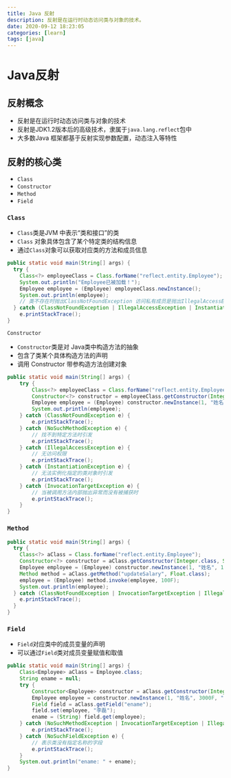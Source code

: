 ```yaml
---
title: Java 反射
description: 反射是在运行时动态访问类与对象的技术。
date: 2020-09-12 18:23:05
categories: [learn]
tags: [java]
---
```


# Java反射

## 反射概念

* 反射是在运行时动态访问类与对象的技术
* 反射是JDK1.2版本后的高级技术，隶属于`java.lang.reflect`包中
* 大多数Java 框架都基于反射实现参数配置，动态注入等特性

## 反射的核心类

* `Class`
* `Constructor`
* `Method`
* `Field`

### `Class`

* `Class`类是JVM 中表示“类和接口”的类
* `Class` 对象具体包含了某个特定类的结构信息
* 通过`Class`对象可以获取对应类的方法和成员信息

```java
public static void main(String[] args) {
  try {
    Class<?> employeeClass = Class.forName("reflect.entity.Employee");
    System.out.println("Employee已被加载！");
    Employee employee = (Employee) employeeClass.newInstance();
    System.out.println(employee);
    // 类不存在时抛出ClassNotFoundException 访问私有成员是抛出IllegalAccessException 类无法实例化时抛出InstantiationException
  } catch (ClassNotFoundException | IllegalAccessException | InstantiationException e) {
    e.printStackTrace();
}
```

`Constructor`

* `Constructor`类是对 Java类中构造方法的抽象
* 包含了类某个具体构造方法的声明
* 调用 Constructor 带参构造方法创建对象

```java
public static void main(String[] args) {
    try {
        Class<?> employeeClass = Class.forName("reflect.entity.Employee");
        Constructor<?> constructor = employeeClass.getConstructor(Integer.class, String.class, Float.class, String.class);
        Employee employee = (Employee) constructor.newInstance(1, "姓名", 300.4F, "部门");
        System.out.println(employee);
    } catch (ClassNotFoundException e) {
        e.printStackTrace();
    } catch (NoSuchMethodException e) {
        // 找不到特定方法时引发
        e.printStackTrace();
    } catch (IllegalAccessException e) {
        // 无访问权限
        e.printStackTrace();
    } catch (InstantiationException e) {
        // 无法实例化指定的类对象时引发
        e.printStackTrace();
    } catch (InvocationTargetException e) {
        // 当被调用方法内部抛出异常而没有被捕获时
        e.printStackTrace();
    }
}
```

### `Method`

```java
public static void main(String[] args) {
  try {
    Class<?> aClass = Class.forName("reflect.entity.Employee");
    Constructor<?> constructor = aClass.getConstructor(Integer.class, String.class, Float.class, String.class);
    Employee employee = (Employee) constructor.newInstance(1, "姓名", 123F, "部门");
    Method method = aClass.getMethod("updateSalary", Float.class);
    employee = (Employee) method.invoke(employee, 100F);
    System.out.println(employee);
  } catch (ClassNotFoundException | InvocationTargetException | IllegalAccessException | InstantiationException | NoSuchMethodException e) {
    e.printStackTrace();
  }
}
```

### `Field`

* `Field`对应类中的成员变量的声明
* 可以通过`Field`类对成员变量赋值和取值

```java
public static void main(String[] args) {
    Class<Employee> aClass = Employee.class;
    String ename = null;
    try {
        Constructor<Employee> constructor = aClass.getConstructor(Integer.class, String.class, Float.class, String.class);
        Employee employee = constructor.newInstance(1, "姓名", 3000F, "部门");
        Field field = aClass.getField("ename");
        field.set(employee, "李磊");
        ename = (String) field.get(employee);
    } catch (NoSuchMethodException | InvocationTargetException | IllegalAccessException | InstantiationException e) {
        e.printStackTrace();
    } catch (NoSuchFieldException e) {
        // 表示类没有指定名称的字段
        e.printStackTrace();
    }
    System.out.println("ename: " + ename);
}
```

